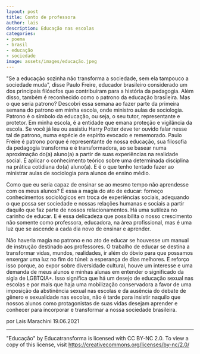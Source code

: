```yaml
---
layout: post
title: Conto de professora
author: lais
description: Educação nas escolas
categories:
- poema
- brasil
- educação
- sociedade
image: assets/images/educação.jpeg
---
```


"Se a educação sozinha não transforma a sociedade, sem ela tampouco a sociedade muda", disse Paulo Freire, educador brasileiro considerado um dos principais filósofos que contribuíram para a história da pedagogia. Além disso, também é reconhecido como o patrono da educação brasileira. Mas o que seria patrono? Descobri essa semana ao fazer parte da primeira semana do patrono em minha escola, onde ministro aulas de sociologia. Patrono é o símbolo da educação, ou seja, o seu tutor, representante e protetor. Em minha escola, é a entidade que emana proteção e vigilância da escola. Se você já leu ou assistiu Harry Potter deve ter ouvido falar nesse tal de patrono, numa espécie de espírito evocado e rememorado. Paulo Freire é patrono porque é representante de nossa educação, sua filosofia da pedagogia transforma e é transformadora, ao se basear numa aproximação do(a) aluno(a) a partir de suas experiências na realidade social. É aplicar o conhecimento teórico sobre uma determinada disciplina na prática cotidiana do(a) aluno(a). E é o que tenho tentado fazer ao ministrar aulas de sociologia para alunos de ensino médio.

Como que eu seria capaz de ensinar se ao mesmo tempo não aprendesse com os meus alunos? É essa a magia do ato de educar: forneço conhecimentos sociológicos em troca de experiências sociais, adequando o que possa ser sociedade e nossas relações humanas e sociais a partir daquilo que faz parte de nossos relacionamentos. Há uma sutileza no carinho de educar. E é essa delicadeza que possibilita o nosso crescimento não somente como professora, educadora, na área profissional, mas é uma luz que se ascende a cada dia novo de ensinar e aprender. 

Não haveria magia no patrono e no ato de educar se houvesse um manual de instrução destinado aos professores. O trabalho de educar se destina a transformar vidas, mundos, realidades, ir além do óbvio para que possamos enxergar uma luz no fim do túnel: a esperança de dias melhores. E reforço isso porque, ao expor sobre diversidade cultural, houve um interesse e uma demanda de meus alunos e minhas alunas em entender o significado da sigla de LGBTQIA+. Isso significa que há um desejo de educação sexual nas escolas e por mais que haja uma mobilização conservadora a favor de uma imposição da abstinência sexual nas escolas e da ausência do debate de gênero e sexualidade nas escolas, não é tarde para insistir naquilo que nossos alunos como protagonistas de suas vidas desejam aprender e conhecer para incorporar e transformar a nossa sociedade brasileira. 
 
por Laís Marachini
19.06.2021

---

"Educação" by Educatransforma is licensed with CC BY-NC 2.0. To view a copy of this license, visit https://creativecommons.org/licenses/by-nc/2.0/
